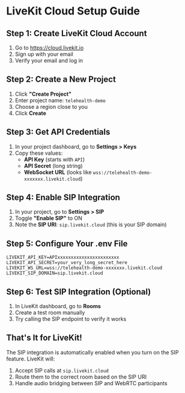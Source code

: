 # LiveKit Cloud Setup Guide

## Step 1: Create LiveKit Cloud Account

1. Go to https://cloud.livekit.io
2. Sign up with your email
3. Verify your email and log in

## Step 2: Create a New Project

1. Click **"Create Project"**
2. Enter project name: `telehealth-demo`
3. Choose a region close to you
4. Click **Create**

## Step 3: Get API Credentials

1. In your project dashboard, go to **Settings > Keys**
2. Copy these values:
   - **API Key** (starts with `API`)
   - **API Secret** (long string)
   - **WebSocket URL** (looks like `wss://telehealth-demo-xxxxxxx.livekit.cloud`)

## Step 4: Enable SIP Integration

1. In your project, go to **Settings > SIP**
2. Toggle **"Enable SIP"** to ON
3. Note the **SIP URI**: `sip.livekit.cloud` (this is your SIP domain)

## Step 5: Configure Your .env File

```env
LIVEKIT_API_KEY=APIxxxxxxxxxxxxxxxxxxxxxxx
LIVEKIT_API_SECRET=your_very_long_secret_here
LIVEKIT_WS_URL=wss://telehealth-demo-xxxxxxx.livekit.cloud
LIVEKIT_SIP_DOMAIN=sip.livekit.cloud
```

## Step 6: Test SIP Integration (Optional)

1. In LiveKit dashboard, go to **Rooms**
2. Create a test room manually
3. Try calling the SIP endpoint to verify it works

## That's It for LiveKit!

The SIP integration is automatically enabled when you turn on the SIP feature. LiveKit will:
1. Accept SIP calls at `sip.livekit.cloud`
2. Route them to the correct room based on the SIP URI
3. Handle audio bridging between SIP and WebRTC participants